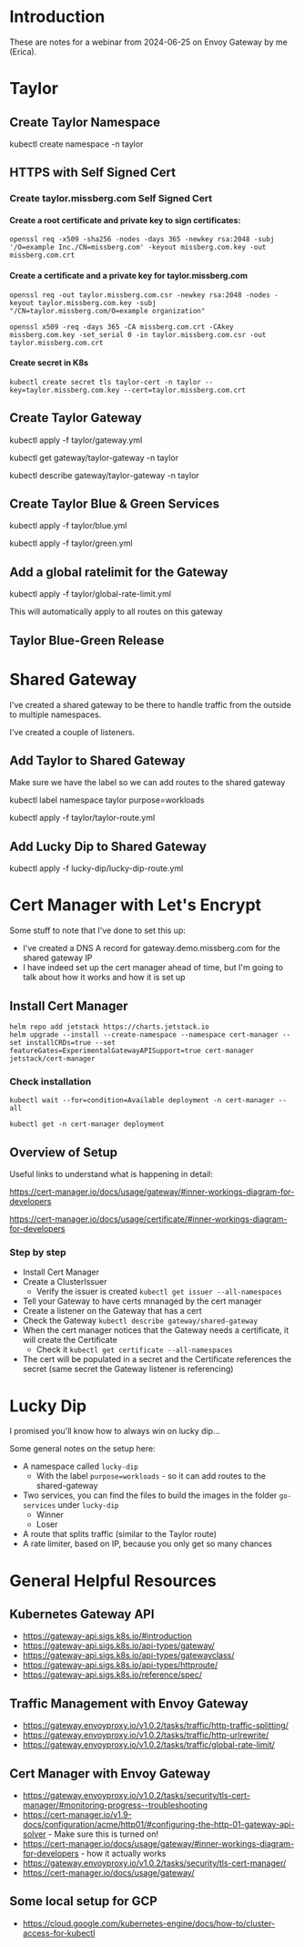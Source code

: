 # Introduction
These are notes for a webinar from 2024-06-25 on Envoy Gateway by me (Erica).


# Taylor

## Create Taylor Namespace
kubectl create namespace -n taylor

## HTTPS with Self Signed Cert

### Create taylor.missberg.com Self Signed Cert

#### Create a root certificate and private key to sign certificates:
```
openssl req -x509 -sha256 -nodes -days 365 -newkey rsa:2048 -subj '/O=example Inc./CN=missberg.com' -keyout missberg.com.key -out missberg.com.crt

```

#### Create a certificate and a private key for taylor.missberg.com
```
openssl req -out taylor.missberg.com.csr -newkey rsa:2048 -nodes -keyout taylor.missberg.com.key -subj "/CN=taylor.missberg.com/O=example organization"

openssl x509 -req -days 365 -CA missberg.com.crt -CAkey missberg.com.key -set_serial 0 -in taylor.missberg.com.csr -out taylor.missberg.com.crt

```

#### Create secret in K8s
```
kubectl create secret tls taylor-cert -n taylor --key=taylor.missberg.com.key --cert=taylor.missberg.com.crt

```

## Create Taylor Gateway
kubectl apply -f taylor/gateway.yml

kubectl get gateway/taylor-gateway -n taylor

kubectl describe gateway/taylor-gateway -n taylor

## Create Taylor Blue & Green Services
kubectl apply -f taylor/blue.yml

kubectl apply -f taylor/green.yml

## Add a global ratelimit for the Gateway
kubectl apply -f taylor/global-rate-limit.yml

This will automatically apply to all routes on this gateway

## Taylor Blue-Green Release

# Shared Gateway
I've created a shared gateway to be there to handle traffic from the outside to multiple namespaces.

I've created a couple of listeners.

## Add Taylor to Shared Gateway
Make sure we have the label so we can add routes to the shared gateway

kubectl label namespace taylor purpose=workloads

kubectl apply -f taylor/taylor-route.yml 

## Add Lucky Dip to Shared Gateway
kubectl apply -f lucky-dip/lucky-dip-route.yml

# Cert Manager with Let's Encrypt

Some stuff to note that I've done to set this up:
- I've created a DNS A record for gateway.demo.missberg.com for the shared gateway IP
- I have indeed set up the cert manager ahead of time, but I'm going to talk about how it works and how it is set up

## Install Cert Manager

```
helm repo add jetstack https://charts.jetstack.io
helm upgrade --install --create-namespace --namespace cert-manager --set installCRDs=true --set featureGates=ExperimentalGatewayAPISupport=true cert-manager jetstack/cert-manager
```
### Check installation

```
kubectl wait --for=condition=Available deployment -n cert-manager --all
```

```
kubectl get -n cert-manager deployment
```

## Overview of Setup

Useful links to understand what is happening in detail:

https://cert-manager.io/docs/usage/gateway/#inner-workings-diagram-for-developers 

https://cert-manager.io/docs/usage/certificate/#inner-workings-diagram-for-developers

### Step by step
- Install Cert Manager
- Create a ClusterIssuer
    - Verify the issuer is created `kubectl get issuer --all-namespaces`
- Tell your Gateway to have certs mnanaged by the cert manager
- Create a listener on the Gateway that has a cert
- Check the Gateway `kubectl describe gateway/shared-gateway`
- When the cert manager notices that the Gateway needs a certificate, it will create the Certificate
    - Check it `kubectl get certificate --all-namespaces`
- The cert will be populated in a secret and the Certificate references the secret (same secret the Gateway listener is referencing)

# Lucky Dip
I promised you'll know how to always win on lucky dip...

Some general notes on the setup here:
- A namespace called `lucky-dip`
    - With the label `purpose=workloads` - so it can add routes to the shared-gateway
- Two services, you can find the files to build the images in the folder `go-services` under `lucky-dip`
    - Winner
    - Loser
- A route that splits traffic (similar to the Taylor route)
- A rate limiter, based on IP, because you only get so many chances



# General Helpful Resources

## Kubernetes Gateway API
- https://gateway-api.sigs.k8s.io/#introduction
- https://gateway-api.sigs.k8s.io/api-types/gateway/
- https://gateway-api.sigs.k8s.io/api-types/gatewayclass/
- https://gateway-api.sigs.k8s.io/api-types/httproute/
- https://gateway-api.sigs.k8s.io/reference/spec/ 

## Traffic Management with Envoy Gateway
- https://gateway.envoyproxy.io/v1.0.2/tasks/traffic/http-traffic-splitting/
- https://gateway.envoyproxy.io/v1.0.2/tasks/traffic/http-urlrewrite/
- https://gateway.envoyproxy.io/v1.0.2/tasks/traffic/global-rate-limit/ 

## Cert Manager with Envoy Gateway
- https://gateway.envoyproxy.io/v1.0.2/tasks/security/tls-cert-manager/#monitoring-progress--troubleshooting
- https://cert-manager.io/v1.9-docs/configuration/acme/http01/#configuring-the-http-01-gateway-api-solver - Make sure this is turned on!
- https://cert-manager.io/docs/usage/gateway/#inner-workings-diagram-for-developers - how it actually works
- https://gateway.envoyproxy.io/v1.0.2/tasks/security/tls-cert-manager/
- https://cert-manager.io/docs/usage/gateway/

## Some local setup for GCP
- https://cloud.google.com/kubernetes-engine/docs/how-to/cluster-access-for-kubectl
